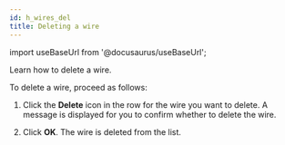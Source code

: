 ```yaml
---
id: h_wires_del
title: Deleting a wire
---
```

import useBaseUrl from '@docusaurus/useBaseUrl';



Learn how to delete a wire.

To delete a wire, proceed as follows:

1.  Click the **Delete** icon in the row for the wire you want to delete. A message is displayed for you to confirm whether to delete the wire.

2.  Click **OK**. The wire is deleted from the list.


